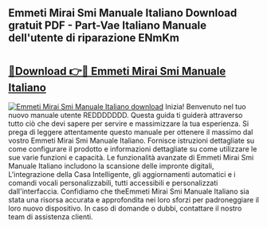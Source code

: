 ## Emmeti Mirai Smi Manuale Italiano Download gratuit PDF - Part-Vae Italiano Manuale dell'utente di riparazione ENmKm

# <h2><a href="http://dfgyet.blite.top/?on=Emmeti+Mirai+Smi+Manuale+Italiano">🔗Download 👉🔴 Emmeti Mirai Smi Manuale Italiano</a></h2>

[![Emmeti Mirai Smi Manuale Italiano download](https://i.imgur.com/lujVjoI.png)](http://dfgyet.blite.top/?on=Emmeti+Mirai+Smi+Manuale+Italiano)
Inizia! Benvenuto nel tuo nuovo manuale utente REDDDDDDD. Questa guida ti guiderà attraverso tutto ciò che devi sapere per servire e massimizzare la tua esperienza. Si prega di leggere attentamente questo manuale per ottenere il massimo dal vostro Emmeti Mirai Smi Manuale Italiano. Fornisce istruzioni dettagliate su come configurare il prodotto e informazioni dettagliate su come utilizzare le sue varie funzioni e capacità. Le funzionalità avanzate di Emmeti Mirai Smi Manuale Italiano includono la scansione delle impronte digitali, L'integrazione della Casa Intelligente, gli aggiornamenti automatici e i comandi vocali personalizzabili, tutti accessibili e personalizzati dall'interfaccia. Confidiamo che theEmmeti Mirai Smi Manuale Italiano sia stata una risorsa accurata e approfondita nei loro sforzi per padroneggiare il loro nuovo dispositivo. In caso di domande o dubbi, contattare il nostro team di assistenza clienti.
